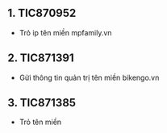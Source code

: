 ## 1. TIC870952
- Trỏ ip tên miền mpfamily.vn
## 2. TIC871391
- Gửi thông tin quản trị tên miền bikengo.vn
## 3. TIC871385
- Trỏ tên miền
